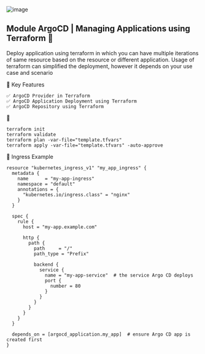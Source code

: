 ![image](https://github.com/user-attachments/assets/3ae11adb-590b-4c17-bbea-69bb89bd25c0)


## Module ArgoCD | Managing Applications using Terraform 🚀
Deploy application using terraform in which you can have multiple iterations of same resource based on the resource or different application. Usage of terraform can simplified the deployment, however it depends on your use case and scenario


🎯  Key Features
```
✅ ArgoCD Provider in Terraform
✅ ArgoCD Application Deployment using Terraform
✅ ArgoCD Repository using Terraform
```

🚀 
```
terraform init
terraform validate
terraform plan -var-file="template.tfvars"
terraform apply -var-file="template.tfvars" -auto-approve
```

🧩 Ingress Example 

```
resource "kubernetes_ingress_v1" "my_app_ingress" {
  metadata {
    name      = "my-app-ingress"
    namespace = "default"
    annotations = {
      "kubernetes.io/ingress.class" = "nginx"
    }
  }

  spec {
    rule {
      host = "my-app.example.com"

      http {
        path {
          path     = "/"
          path_type = "Prefix"

          backend {
            service {
              name = "my-app-service"  # the service Argo CD deploys
              port {
                number = 80
              }
            }
          }
        }
      }
    }
  }

  depends_on = [argocd_application.my_app]  # ensure Argo CD app is created first
}
```

